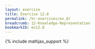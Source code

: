 ```yaml
---
layout: exercise
title: Exercise 12.8
permalink: /kr-exercises/ex_8/
breadcrumb: 12-Knowledge-Representation
bookmarkID: ex12.8
---
```


{% include mathjax_support %}
